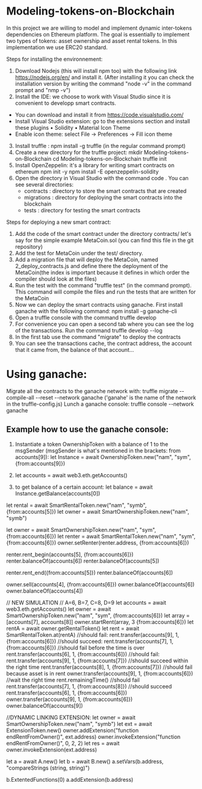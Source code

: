 # Modeling-tokens-on-Blockchain
In this project we are willing to model and implement dynamic inter-tokens dependencies on Ethereum platform. The goal is essentially to implement two types of tokens: asset ownership and asset rental tokens. In this implementation we use ERC20 standard.

Steps for installing the environnement:
1) Download Nodejs (this will install npm too) with the following link https://nodejs.org/en/ and install it. 
   (After installing it you can check the installation version by writing the command "node -v" in the command prompt and "nmp -v")
2) Install the IDE: we choose to work with Visual Studio since it is convenient to developp smart contracts. 
  - You can download and install it from https://code.visualstudio.com/
  - Install Visual Studio extension: go to the extensions section and install these plugins 
      •	Solidity
      •	Material Icon Theme
  - Enable icon theme: select File -> Preferences -> Fill icon theme 
3) Install truffle : npm install -g truffle (in the regular command prompt)
4) Create a new directory for the truffle project:
      mkdir Modeling-tokens-on-Blockchain
      cd Modeling-tokens-on-Blockchain
      truffle init 
5) Install OpenZeppelin: it's a library for writing smart contracts on ethereum
      npm init -y
      npm install -E openzeppelin-solidity
5) Open the directory in Visual Studio with the command
      code .
You can see several directories:
    - contracts : directory to store the smart contracts that are created 
    - migrations : directory for deploying the smart contracts into the blockchain
    - tests : directory for testing the smart contracts 
    
Steps for deploying a new smart contract:
1) Add the code of the smart contract under the directory contracts/ let's say for the simple example MetaCoin.sol (you can find this file in the git repository)
2) Add the test for MetaCoin under the test/ directory.
3) Add a migration file that will deploy the MetaCoin, named 2_deploy_contracts.js and define there the deployment of the MetaCoin(the index is important because it defines in which order the compiler should look at the files) 
4) Run the test with the command "truffle test" (in the command prompt). This command will compile the files and run the tests that are written for the MetaCoin
5) Now we can deploy the smart contracts using ganache. First install ganache with the following command:
    npm install -g ganache-cli
6) Open a truffle console with the command
    truffle develop 
7) For convenience you can open a second tab where you can see the log of the transactions. Run the command 
    truffle develop --log 
8) In the first tab use the command "migrate" to deploy the contracts
9) You can see the transactions cache, the contract address, the account that it came from, the balance of that account...


# Using ganache:
Migrate all the contracts to the ganache network with:
truffle migrate --compile-all --reset --network ganache ('ganahe' is the name of the network in the truffle-config.js)
Lunch a ganache console:
truffle console --network ganache 

## Example how to use the ganache console:
 
1) Instantiate a token OwnershipToken with a balance of 1 to the msgSender (msgSender is what's mentioned in the brackets: from accounts[9]): 
let Instance = await OwnershipToken.new("nam", "sym", {from:accounts[9]})
2) let accounts = await web3.eth.getAccounts()

3) to get balance of a certain account:
 let balance = await Instance.getBalance(accounts[0]) 

let rental = await SmartRentalToken.new("nam", "symb", {from:accounts[5]})
let owner = await SmartOwnershipToken.new("nam", "symb")



let owner = await SmartOwnershipToken.new("nam", "sym", {from:accounts[6]})
let renter = await SmartRentalToken.new("nam", "sym", {from:accounts[6]})
owner.setRenter(renter.address, {from:accounts[6]})

renter.rent_begin(accounts[5], {from:accounts[6]})
renter.balanceOf(accounts[6]) 
renter.balanceOf(accounts[5]) 

renter.rent_end({from:accounts[5]})
renter.balanceOf(accounts[6]) 
 

owner.sell(accounts[4], {from:accounts[6]})
owner.balanceOf(accounts[6]) 
owner.balanceOf(accounts[4]) 


// NEW SIMULATION
// A=6, B=7, C=8, D=9
let accounts = await web3.eth.getAccounts()
let owner = await SmartOwnershipToken.new("nam", "sym", {from:accounts[6]})
let array = [accounts[7], accounts[8]]
owner.startRent(array, 3 {from:accounts[6]})
let rentA = await owner.getRentalToken()
let rent = await SmartRentalToken.at(rentA)
//should fail:
rent.transfer(accounts[9], 1, {from:accounts[6]}) 
//should succeed:
rent.transfer(accounts[7], 1, {from:accounts[6]}) 
//should fail before the time is over
rent.transfer(accounts[6], 1, {from:accounts[6]}) 
//should fail:
rent.transfer(accounts[9], 1, {from:accounts[7]}) 
//should succeed within the right time
rent.transfer(accounts[8], 1, {from:accounts[7]}) 
//should fail because asset is in rent
owner.transfer(accounts[9], 1, {from:accounts[6]})
//wait the right time
rent.remainingTime()
//should fail
rent.transfer(accounts[7], 1, {from:accounts[8]})
//should succeed
rent.transfer(accounts[6], 1, {from:accounts[6]})
owner.transfer(accounts[9], 1, {from:accounts[6]})
owner.balanceOf(accounts[9]) 

//DYNAMIC LINKING EXTENSION:
let owner = await SmartOwnershipToken.new("nam", "symb")
let ext = await ExtensionToken.new()
owner.addExtension("function endRentFromOwner()", ext.address)
owner.invokeExtension("function endRentFromOwner()", 0, 2, 2)
let res = await owner.invokeExtension(ext.address)

let a = await A.new()
let b = await B.new()
a.setVars(b.address, "compareStrings (string, string)")

b.ExtentedFunctions(0)
a.addExtension(b.address)